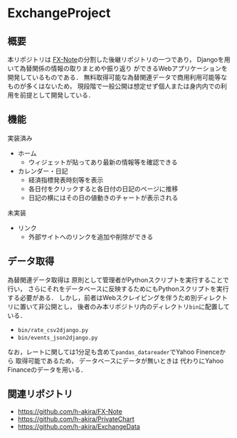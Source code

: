 # ExchangeProject
## 概要
本リポジトリは
[FX-Note](https://github.com/h-akira/FX-Note)の分割した後継リポジトリの一つであり，
Djangoを用いて為替関係の情報の取りまとめや振り返り
ができるWebアプリケーションを開発しているものである．
無料取得可能な為替関連データで商用利用可能等なものが多くはないため，
現段階で一般公開は想定せず個人または身内内での利用を前提として開発している．

## 機能
実装済み
- ホーム
  - ウィジェットが貼ってあり最新の情報等を確認できる
- カレンダー・日記
  - 経済指標発表時刻等を表示
  - 各日付をクリックすると各日付の日記のページに推移
  - 日記の横にはその日の値動きのチャートが表示される

未実装
- リンク
  - 外部サイトへのリンクを追加や削除ができる

## データ取得
為替関連データ取得は
原則として管理者がPythonスクリプトを実行することで行い，
さらにそれをデータベースに反映するためにもPythonスクリプトを実行する必要がある．
しかし，前者はWebスクレイピングを伴うため別ディレクトリに置いて非公開とし，
後者のみ本リポジトリ内のディレクトリ`bin`に配置している．
- `bin/rate_csv2django.py`
- `bin/events_json2django.py`

なお，レートに関しては1分足も含めて`pandas_datareader`でYahoo Finenceから
取得可能であるため，
データベースにデータが無いときは
代わりにYahoo Financeのデータを用いる．

## 関連リポジトリ
- https://github.com/h-akira/FX-Note
- https://github.com/h-akira/PrivateChart
- https://github.com/h-akira/ExchangeData

